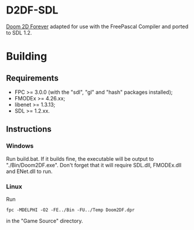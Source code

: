 # D2DF-SDL
[Doom 2D Forever](https://github.com/pss88/DF) adapted for use with the FreePascal Compiler and ported to SDL 1.2.

# Building

## Requirements
* FPC >= 3.0.0 (with the "sdl", "gl" and "hash" packages installed);
* FMODEx >= 4.26.xx;
* libenet >= 1.3.13;
* SDL >= 1.2.xx.

## Instructions
### Windows
Run build.bat.
If it builds fine, the executable will be output to "./Bin/Doom2DF.exe".
Don't forget that it will require SDL.dll, FMODEx.dll and ENet.dll to run.
### Linux
Run
```
fpc -MDELPHI -O2 -FE../Bin -FU../Temp Doom2DF.dpr
```
in the "Game Source" directory.
